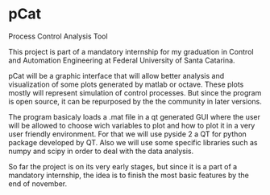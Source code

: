 # pCat
Process Control Analysis Tool

This project is part of a mandatory internship for my graduation in Control and Automation Engineering at Federal University of Santa Catarina.

pCat will be a graphic interface that will allow better analysis and visualization of some plots generated by matlab or octave. These plots mostly will represent simulation of control processes. But since the program is open source, it can be repurposed by the the community in later versions.

The program basicaly loads a .mat file in a qt generated GUI where the user will be allowed to choose wich variables to plot and how to plot it in a very user friendly environment. For that we will use pyside 2 a QT for python package developed by QT. Also we will use some specific libraries such as numpy and  scipy in order to deal with the data analysis.

So far the project is on its very early stages, but since it is a part of a mandatory internship, the idea is to finish the most basic features  by the end of november.






